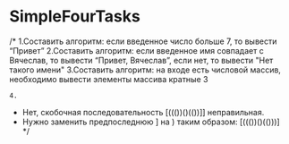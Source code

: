 # SimpleFourTasks
/* 
    1.Составить алгоритм: если введенное число больше 7, то вывести “Привет”
    2.Составить алгоритм: если введенное имя совпадает с Вячеслав, то вывести “Привет, Вячеслав”, если нет, то вывести "Нет такого имени"
    3.Составить алгоритм: на входе есть числовой массив, необходимо вывести элементы массива кратные 3
   
    4. 
- Нет, скобочная последовательность [((())()(())]] неправильная.
- Нужно заменить предпоследнюю ] на ) таким образом: [((())()(()))]    
     */
